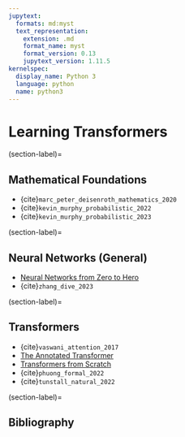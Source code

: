 ```yaml
---
jupytext:
  formats: md:myst
  text_representation:
    extension: .md
    format_name: myst
    format_version: 0.13
    jupytext_version: 1.11.5
kernelspec:
  display_name: Python 3
  language: python
  name: python3
---
```

# Learning Transformers

(section-label)=
## Mathematical Foundations
- {cite}`marc_peter_deisenroth_mathematics_2020`
- {cite}`kevin_murphy_probabilistic_2022`
- {cite}`kevin_murphy_probabilistic_2023`


(section-label)=
## Neural Networks (General)

- [Neural Networks from Zero to Hero](https://www.youtube.com/playlist?list=PLAqhIrjkxbuWI23v9cThsA9GvCAUhRvKZ)
- {cite}`zhang_dive_2023`


(section-label)=
## Transformers

- {cite}`vaswani_attention_2017`
- [The Annotated Transformer](http://nlp.seas.harvard.edu/annotated-transformer/)
- [Transformers from Scratch](https://e2eml.school/transformers.html/)
- {cite}`phuong_formal_2022`
- {cite}`tunstall_natural_2022`

(section-label)=
## Bibliography

```{bibliography}
```
